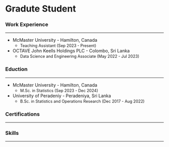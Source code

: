 # Gradute Student

### Work Experience
---------
* McMaster University - Hamilton, Canada
  - <span style="font-size:0.9em;">Teaching Assistant (Sep 2023 - Present)</span>
* OCTAVE John Keells Holdings PLC - Colombo, Sri Lanka
  - <span style="font-size:0.9em;">Data Science and Engineering Associate (May 2022 - Jul 2023)</span>
 
    
### Eduction
---------
* McMaster University - Hamilton, Canada
  - <span style="font-size:0.9em;">M.Sc. in Statistics (Sep 2023 - Dec 2024)</span>
* University of Peradeniy -  Peradeniya, Sri Lanka
  - <span style="font-size:0.9em;">B.Sc. in Statistics and Operations Research (Dec 2017 - Aug 2022)</span>

### Certifications
---------

### Skills
---------
